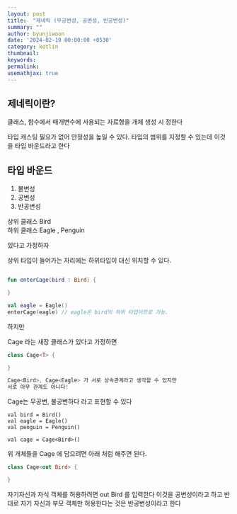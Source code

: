 ```yaml
---
layout: post
title:  "제네릭 (무공변성, 공변성, 반공변성)"
summary: ""
author: byunjiwoon
date: '2024-02-19 00:00:00 +0530'
category: kotlin
thumbnail: 
keywords: 
permalink: 
usemathjax: true 
---
```


제네릭이란?
--- 

클래스, 함수에서 매개변수에 사용되는 자료형을 개체 생성 시 정한다


타입 캐스팅 필요가 없어 안정성을 높일 수 있다.
타입의 범위를 지정할 수 있는데 이것을 타입 바운드라고 한다

타입 바운드
---
1. 불변성
2. 공변성
3. 반공변성             
        
상위 클래스 Bird  
하위 클래스 Eagle , Penguin   

있다고 가정하자

상위 타입이 들어가는 자리에는 하위타입이 대신 위치할 수 있다.


```kotlin

fun enterCage(bird : Bird) {

}

val eagle = Eagle()
enterCage(eagle) // eagle은 bird의 하위 타입이므로 가능.


```

하지만

Cage 라는 새장 클래스가 있다고 가정하면


```kotlin
class Cage<T> {

}

Cage<Bird>, Cage<Eagle> 가 서로 상속관계라고 생각할 수 있지만
서로 아무 관계도 아니다!


```

Cage는 무공변, 불공변하다 라고 표현할 수 있다


```
val bird = Bird()
val eagle = Eagle()
val penguin = Penguin()

val cage = Cage<Bird>()

```
위 개체들을 Cage<Bird> 에 담으려면 
아래 처럼 해주면 된다.

```kotlin
class Cage<out Bird> {

}

```
자기자신과 자식 객체를 허용하려면  out Bird 를 입력한다
이것을 공변성이라고 하고
반대로 자기 자신과 부모 객체만 허용한다는 것은 반공변성이라고 한다


